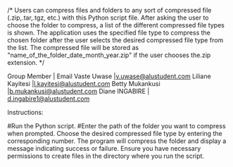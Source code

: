 /* Users can compress files and folders to any sort of compressed file (.zip,.tar,.tgz, etc.) with this Python script file. After asking the user to choose the folder to compress, a list of the different compressed file types is shown. The application uses the specified file type to compress the chosen folder after the user selects the desired compressed file type from the list. The compressed file will be stored as "name_of_the_folder_date_month_year.zip" if the user chooses the.zip extension. */



Group Member | Email
Vaste Uwase |v.uwase@alustudent.com
Liliane Kayitesi |l.kayitesi@alustudent.com
Betty Mukankusi |b.mukankusi@alustudent.com
Diane INGABIRE | d.ingabire1@alustudent.com

Instructions:

#Run the Python script.
#Enter the path of the folder you want to compress when prompted.
Choose the desired compressed file type by entering the corresponding number.
The program will compress the folder and display a message indicating success or failure.
Ensure you have necessary permissions to create files in the directory where you run the script.
